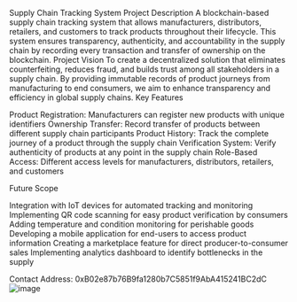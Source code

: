 Supply Chain Tracking System
Project Description
A blockchain-based supply chain tracking system that allows manufacturers, distributors, retailers, and customers to track products throughout their lifecycle. This system ensures transparency, authenticity, and accountability in the supply chain by recording every transaction and transfer of ownership on the blockchain.
Project Vision
To create a decentralized solution that eliminates counterfeiting, reduces fraud, and builds trust among all stakeholders in a supply chain. By providing immutable records of product journeys from manufacturing to end consumers, we aim to enhance transparency and efficiency in global supply chains.
Key Features

Product Registration: Manufacturers can register new products with unique identifiers
Ownership Transfer: Record transfer of products between different supply chain participants
Product History: Track the complete journey of a product through the supply chain
Verification System: Verify authenticity of products at any point in the supply chain
Role-Based Access: Different access levels for manufacturers, distributors, retailers, and customers

Future Scope

Integration with IoT devices for automated tracking and monitoring
Implementing QR code scanning for easy product verification by consumers
Adding temperature and condition monitoring for perishable goods
Developing a mobile application for end-users to access product information
Creating a marketplace feature for direct producer-to-consumer sales
Implementing analytics dashboard to identify bottlenecks in the supply 

Contact Address: 0xB02e87b76B9fa1280b7C5851f9AbA415241BC2dC
![image](https://github.com/user-attachments/assets/83ce6a2b-57b0-4b91-8128-193b190273fc)
